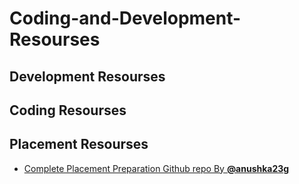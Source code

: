 # Coding-and-Development-Resourses

## Development Resourses


## Coding Resourses


## Placement Resourses
* [Complete Placement Preparation Github repo By ](https://github.com/anushka23g/Complete-Placement-Preparation) [**@anushka23g**](https://github.com/anushka23g)

